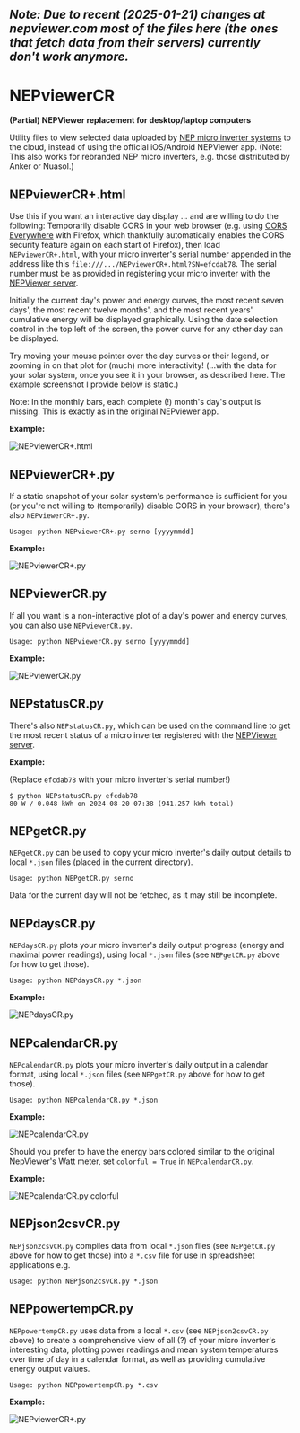 *Note: Due to recent (2025-01-21) changes at nepviewer.com most of the files here
(the ones that fetch data from their servers) currently don't work anymore.*
---

# NEPviewerCR

**(Partial) NEPViewer replacement for desktop/laptop computers**

Utility files to view selected data uploaded by [NEP micro inverter 
systems](https://northernep.com/products/microinverters/) to the cloud, instead 
of using the official iOS/Android NEPViewer app. (Note: This also works for 
rebranded NEP micro inverters, e.g. those distributed by Anker or Nuasol.)

## NEPviewerCR+.html

Use this if you want an interactive day display ... and are willing to do the 
following: Temporarily disable CORS in your web browser (e.g. using [CORS 
Everywhere](https://github.com/spenibus/cors-everywhere-firefox-addon) with 
Firefox, which thankfully automatically enables the CORS security feature again 
on each start of Firefox),
then load `NEPviewerCR+.html`, with your micro inverter's serial number 
appended in the address like this `file:///.../NEPviewerCR+.html?SN=efcdab78`. 
The serial number must be as provided in registering your micro inverter with 
the [NEPViewer server](https://nepviewer.com/).

Initially the current day's power and energy curves, the most recent seven 
days', the most recent twelve months', and the most recent years' cumulative 
energy will be displayed graphically. Using the date selection control in the 
top left of the screen, the power curve for any other day can be displayed.

Try moving your mouse pointer over the day curves or their legend, or
zooming in on that plot for (much) more interactivity! (...with the data
for your solar system, once you see it in your browser, as described here.
The example screenshot I provide below is static.)

Note: In the monthly bars, each complete (!) month's day's output is missing.
This is exactly as in the original NEPviewer app.

**Example:**

![NEPviewerCR+.html](img/NEPviewerCR+.png)

## NEPviewerCR+.py

If a static snapshot of your solar system's performance is sufficient for you 
(or you're not willing to (temporarily) disable CORS in your browser), there's 
also `NEPviewerCR+.py`.

`Usage: python NEPviewerCR+.py serno [yyyymmdd]`

**Example:**

![NEPviewerCR+.py](img/SN=efcdab78_on_2024-08-12.png)

## NEPviewerCR.py

If all you want is a non-interactive plot of a day's power and energy curves, 
you can also use `NEPviewerCR.py`.

`Usage: python NEPviewerCR.py serno [yyyymmdd]`

**Example:**

![NEPviewerCR.py](img/NEPviewerCR.png)

## NEPstatusCR.py

There's also `NEPstatusCR.py`, which can be used on the command line to get the 
most recent status of a micro inverter registered with the
[NEPViewer server](https://nepviewer.com/).

**Example:**

(Replace `efcdab78` with your micro inverter's serial number!)
```
$ python NEPstatusCR.py efcdab78
80 W / 0.048 kWh on 2024-08-20 07:38 (941.257 kWh total)
```

## NEPgetCR.py

`NEPgetCR.py` can be used to copy your micro inverter's daily output details
to local `*.json` files (placed in the current directory).

`Usage: python NEPgetCR.py serno`

Data for the current day will not be fetched, as it may still be incomplete.

## NEPdaysCR.py

`NEPdaysCR.py` plots your micro inverter's daily output progress (energy and
maximal power readings), using local `*.json` files (see `NEPgetCR.py` above
for how to get those).

`Usage: python NEPdaysCR.py *.json`

**Example:**

![NEPdaysCR.py](img/NEPdaysCR.png)

## NEPcalendarCR.py

`NEPcalendarCR.py` plots your micro inverter's daily output in a calendar
format, using local `*.json` files (see `NEPgetCR.py` above for how to get
those).

`Usage: python NEPcalendarCR.py *.json`

**Example:**

![NEPcalendarCR.py](img/2024.png)

Should you prefer to have the energy bars colored similar to the original
NepViewer's Watt meter, set `colorful = True` in `NEPcalendarCR.py`.

**Example:**

![NEPcalendarCR.py colorful](img/2024c.png)

## NEPjson2csvCR.py

`NEPjson2csvCR.py` compiles data from local `*.json` files (see `NEPgetCR.py`
above for how to get those) into a `*.csv` file for use in spreadsheet
applications e.g.

`Usage: python NEPjson2csvCR.py *.json`

## NEPpowertempCR.py

`NEPpowertempCR.py` uses data from a local `*.csv` (see `NEPjson2csvCR.py`
above) to create a comprehensive view of all (?) of your micro inverter's
interesting data, plotting power readings and mean system temperatures
over time of day in a calendar format, as well as providing cumulative
energy output values.

`Usage: python NEPpowertempCR.py *.csv`

**Example:**

![NEPviewerCR+.py](img/NEPviewerCR_efcdab78.png)
